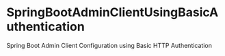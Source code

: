 # SpringBootAdminClientUsingBasicAuthentication
Spring Boot Admin Client Configuration using Basic HTTP Authentication
